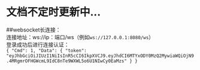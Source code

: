 # 文档不定时更新中...


##websocket长连接：<br>
连接地址：ws://ip：端口/ws（例如`ws://127.0.0.1:8080/ws`）<br>
登录成功后进行连接认证：<br>
`{
"Cmd": 1,
"Data": {
"token": "eyJhbGciOiJIUzI1NiIsInR5cCI6IkpXVCJ9.eyJhdCI6MTYxODY0MzQ2MywiaWQiOjN9.4MRgmrOFHGWcmL9IdC8nTe9WXWL5o6U1NIwCy0EaMzs"
}
}`
